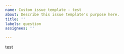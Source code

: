 ```yaml
---
name: Custom issue template - test
about: Describe this issue template's purpose here.
title: ''
labels: question
assignees: ''

---
```


test
